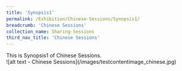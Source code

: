 ```yaml
---
title: 'Synopsis1'
permalink: /Exhibition/Chinese-Sessions/Synopsis1/
breadcrumb: 'Chinese Sessions'
collection_name: Sharing-Sessions
third_nav_title: 'Chinese Sessions'
---
```


<div>
  This is Synopsis1 of Chinese Sessions.<br />
</div>
![alt text - Chinese Sessions](/images/testcontentimage_chinese.jpg)
